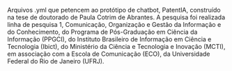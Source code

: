 Arquivos .yml que petencem ao protótipo de chatbot, PatentIA, construído na tese de doutorado de Paula Cotrim de Abrantes. A pesquisa foi realizada linha de pesquisa 1, Comunicação, Organização e Gestão da Informação e do Conhecimento, do Programa de Pós-Graduação em Ciência da Informação (PPGCI), do Instituto Brasileiro de Informação em Ciência e Tecnologia (Ibict), do Ministério da Ciência e Tecnologia e Inovação (MCTI), em associação com a Escola de Comunicação (ECO), da Universidade Federal do Rio de Janeiro (UFRJ).
